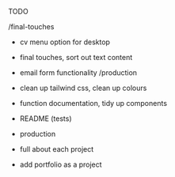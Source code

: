 TODO

/final-touches
- cv menu option for desktop
- final touches, sort out text content
- email form functionality
/production
- clean up tailwind css, clean up colours
- function documentation, tidy up components
- README (tests)
- production

- full about each project
- add portfolio as a project